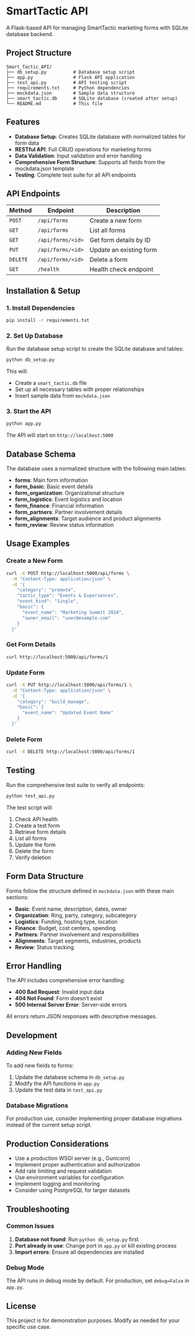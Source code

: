 # SmartTactic API

A Flask-based API for managing SmartTactic marketing forms with SQLite database backend.

## Project Structure

```
Smart_Tactic_API/
├── db_setup.py          # Database setup script
├── app.py               # Flask API application
├── test_api.py          # API testing script
├── requirements.txt     # Python dependencies
├── mockdata.json        # Sample data structure
├── smart_tactic.db      # SQLite database (created after setup)
└── README.md            # This file
```

## Features

- **Database Setup**: Creates SQLite database with normalized tables for form data
- **RESTful API**: Full CRUD operations for marketing forms
- **Data Validation**: Input validation and error handling
- **Comprehensive Form Structure**: Supports all fields from the mockdata.json template
- **Testing**: Complete test suite for all API endpoints

## API Endpoints

| Method | Endpoint | Description |
|--------|----------|-------------|
| `POST` | `/api/forms` | Create a new form |
| `GET` | `/api/forms` | List all forms |
| `GET` | `/api/forms/<id>` | Get form details by ID |
| `PUT` | `/api/forms/<id>` | Update an existing form |
| `DELETE` | `/api/forms/<id>` | Delete a form |
| `GET` | `/health` | Health check endpoint |

## Installation & Setup

### 1. Install Dependencies

```bash
pip install -r requirements.txt
```

### 2. Set Up Database

Run the database setup script to create the SQLite database and tables:

```bash
python db_setup.py
```

This will:
- Create a `smart_tactic.db` file
- Set up all necessary tables with proper relationships
- Insert sample data from `mockdata.json`

### 3. Start the API

```bash
python app.py
```

The API will start on `http://localhost:5000`

## Database Schema

The database uses a normalized structure with the following main tables:

- **forms**: Main form information
- **form_basic**: Basic event details
- **form_organization**: Organizational structure
- **form_logistics**: Event logistics and location
- **form_finance**: Financial information
- **form_partners**: Partner involvement details
- **form_alignments**: Target audience and product alignments
- **form_review**: Review status information

## Usage Examples

### Create a New Form

```bash
curl -X POST http://localhost:5000/api/forms \
  -H "Content-Type: application/json" \
  -d '{
    "category": "promote",
    "tactic_type": "Events & Experiences",
    "event_kind": "Single",
    "basic": {
      "event_name": "Marketing Summit 2024",
      "owner_email": "user@example.com"
    }
  }'
```

### Get Form Details

```bash
curl http://localhost:5000/api/forms/1
```

### Update Form

```bash
curl -X PUT http://localhost:5000/api/forms/1 \
  -H "Content-Type: application/json" \
  -d '{
    "category": "build_manage",
    "basic": {
      "event_name": "Updated Event Name"
    }
  }'
```

### Delete Form

```bash
curl -X DELETE http://localhost:5000/api/forms/1
```

## Testing

Run the comprehensive test suite to verify all endpoints:

```bash
python test_api.py
```

The test script will:
1. Check API health
2. Create a test form
3. Retrieve form details
4. List all forms
5. Update the form
6. Delete the form
7. Verify deletion

## Form Data Structure

Forms follow the structure defined in `mockdata.json` with these main sections:

- **Basic**: Event name, description, dates, owner
- **Organization**: Ring, party, category, subcategory
- **Logistics**: Funding, hosting type, location
- **Finance**: Budget, cost centers, spending
- **Partners**: Partner involvement and responsibilities
- **Alignments**: Target segments, industries, products
- **Review**: Status tracking

## Error Handling

The API includes comprehensive error handling:

- **400 Bad Request**: Invalid input data
- **404 Not Found**: Form doesn't exist
- **500 Internal Server Error**: Server-side errors

All errors return JSON responses with descriptive messages.

## Development

### Adding New Fields

To add new fields to forms:

1. Update the database schema in `db_setup.py`
2. Modify the API functions in `app.py`
3. Update the test data in `test_api.py`

### Database Migrations

For production use, consider implementing proper database migrations instead of the current setup script.

## Production Considerations

- Use a production WSGI server (e.g., Gunicorn)
- Implement proper authentication and authorization
- Add rate limiting and request validation
- Use environment variables for configuration
- Implement logging and monitoring
- Consider using PostgreSQL for larger datasets

## Troubleshooting

### Common Issues

1. **Database not found**: Run `python db_setup.py` first
2. **Port already in use**: Change port in `app.py` or kill existing process
3. **Import errors**: Ensure all dependencies are installed

### Debug Mode

The API runs in debug mode by default. For production, set `debug=False` in `app.py`.

## License

This project is for demonstration purposes. Modify as needed for your specific use case.
